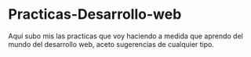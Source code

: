 # Practicas-Desarrollo-web
Aquí subo mis las practicas que voy haciendo a medida que aprendo del mundo del desarrollo web, aceto sugerencias de cualquier tipo.

